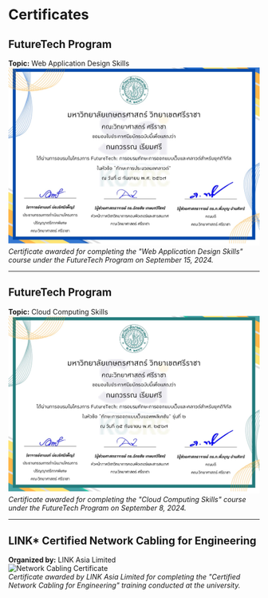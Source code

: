 # Certificates

## FutureTech Program
**Topic:** Web Application Design Skills  
![FutureTech Web Design Certificate](IMG_6218.jpeg)  
*Certificate awarded for completing the "Web Application Design Skills" course under the FutureTech Program on September 15, 2024.*

---

## FutureTech Program
**Topic:** Cloud Computing Skills  
![FutureTech Cloud Computing Certificate](IMG_6219.jpeg)  
*Certificate awarded for completing the "Cloud Computing Skills" course under the FutureTech Program on September 8, 2024.*

---

## LINK* Certified Network Cabling for Engineering  
**Organized by:** LINK Asia Limited  
![Network Cabling Certificate](IMG_6220.jpeg)  
*Certificate awarded by LINK Asia Limited for completing the "Certified Network Cabling for Engineering" training conducted at the university.*
